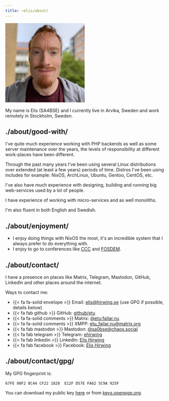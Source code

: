 ```yaml
---
title: ~elis/about/
---
```


![Photo of me](/img/elis.webp)

My name is Elis (SA4BSE) and I currently live in Arvika, Sweden and work
remotely in Stockholm, Sweden.

## ./about/good-with/

I've quite much experience working with PHP backends as well as some server
maintenance over the years, the levels of responsibility at different
work-places have been different.

Through the past many years I've been using several Linux distributions over
extended (at least a few years) periods of time. Distros I've been using
includes for example: NixOS, ArchLinux, Ubuntu, Gentoo, CentOS, etc.

I've also have much experience with designing, building and running big
web-services used by a lot of people.

I have experience of working with micro-services and as well monoliths.

I'm also fluent in both English and Swedish.

## ./about/enjoyment/

- I enjoy doing things with NixOS the most, it's an incredible system that I
  always prefer to do everything with.
- I enjoy to go to conferences like [CCC](https://en.wikipedia.org/wiki/Chaos_Communication_Congress) and [FOSDEM](https://en.wikipedia.org/wiki/FOSDEM).

## ./about/contact/

I have a presence on places like Matrix, Telegram, Mastodon, GitHub, LinkedIn
and other places around the internet.

Ways to contact me:

- {{< fa fa-solid envelope >}} Email: [elis@hirwing.se](mailto:elis@hirwing.se) (use GPG if possible, details below)
- {{< fa fab github >}} GitHub: [github/etu](https://github.com/etu)
- {{< fa fa-solid comments >}} Matrix: [@etu:failar.nu](https://matrix.to/#/@etu:failar.nu)
- {{< fa fa-solid comments >}} XMPP: [etu_failar.nu@matrix.org](gtalk:chat?jid=etu_failar.nu@matrix.org)
- {{< fa fab mastodon >}} Mastodon: [@sa0bse@chaos.social](https://chaos.social/@sa0bse)
- {{< fa fab telegram >}} Telegram: [ehirwing](https://t.me/ehirwing)
- {{< fa fab linkedin >}} LinkedIn: [Elis Hirwing](https://se.linkedin.com/in/elishirwing/)
- {{< fa fab facebook >}} Facebook: [Elis Hirwing](https://facebook.com/elishirwing/)

## ./about/contact/gpg/

My GPG fingerprint is:

```plain
67FE 98F2 8C44 CF22 1828  E12F D57E FA62 5C9A 925F
```

You can download my public key [here](/D57EFA625C9A925F.asc) or from [keys.openpgp.org](https://keys.openpgp.org/search?q=67FE98F28C44CF221828E12FD57EFA625C9A925F).

